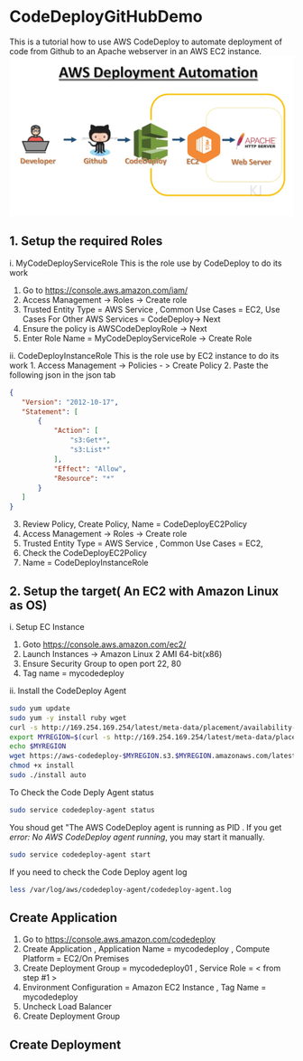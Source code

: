 # CodeDeployGitHubDemo
This is a tutorial how to use AWS CodeDeploy to automate deployment of code from Github to an Apache webserver in an AWS EC2 instance.
![CodeDevploy](images/codedeploy_flow.jpg)

## 1. Setup the required Roles
i. MyCodeDeployServiceRole
   This is the role use by CodeDeploy to do its work
   1. Go to https://console.aws.amazon.com/iam/
   2. Access Management -> Roles -> Create role
   3. Trusted Entity Type = AWS Service , Common Use Cases = EC2, Use Cases For Other AWS Services = CodeDeploy-> Next
   4. Ensure the policy is AWSCodeDeployRole -> Next
   5. Enter Role Name = MyCodeDeployServiceRole -> Create Role

ii. CodeDeployInstanceRole
    This is the role use by EC2 instance to do its work
    1. Access Management -> Policies - > Create Policy
    2. Paste the following json in the json tab
 ```json
 {
    "Version": "2012-10-17",
    "Statement": [
        {
            "Action": [
                "s3:Get*",
                "s3:List*"
            ],
            "Effect": "Allow",
            "Resource": "*"
        }
    ]
} 
 ```
  3. Review Policy, Create Policy, Name = CodeDeployEC2Policy
  4. Access Management -> Roles -> Create role
  5. Trusted Entity Type = AWS Service , Common Use Cases = EC2,
  6. Check the CodeDeployEC2Policy
  7. Name = CodeDeployInstanceRole

## 2. Setup the target( An EC2 with Amazon Linux as OS)
i. Setup EC Instance
1. Goto  https://console.aws.amazon.com/ec2/
2. Launch Instances -> Amazon Linux 2 AMI 64-bit(x86)
3. Ensure Security Group to open port 22, 80
4. Tag name = mycodedeploy

ii. Install the CodeDeploy Agent

```sh
sudo yum update
sudo yum -y install ruby wget
curl -s http://169.254.169.254/latest/meta-data/placement/availability-zone | sed 's/[a-z]$//'
export MYREGION=$(curl -s http://169.254.169.254/latest/meta-data/placement/availability-zone | sed 's/[a-z]$//')
echo $MYREGION
wget https://aws-codedeploy-$MYREGION.s3.$MYREGION.amazonaws.com/latest/install
chmod +x install
sudo ./install auto
```

To Check the Code Deply Agent status
```sh
sudo service codedeploy-agent status
```
You shoud get "The AWS CodeDeploy agent is running as PID <SOME PID Number>. If you get *error: No AWS CodeDeploy agent running*, you may start it manually.
```sh
sudo service codedeploy-agent start
```
If you need to check the Code Deploy agent log
```sh
less /var/log/aws/codedeploy-agent/codedeploy-agent.log
```

## Create Application 
1. Go to https://console.aws.amazon.com/codedeploy
2. Create Application , Application Name = mycodedeploy , Compute Platform = EC2/On Premises
3. Create Deployment Group = mycodedeploy01 , Service Role = < from step #1 >
4. Environment Configuration = Amazon EC2 Instance , Tag Name = mycodedeploy
4. Uncheck Load Balancer
5. Create Deployment Group
   
## Create Deployment

